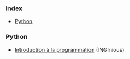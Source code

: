 ### Index

* [Python](#python)

### Python

* [Introduction à la programmation](https://self-learning.info.ucl.ac.be/index/info1-exercises) (INGInious)
